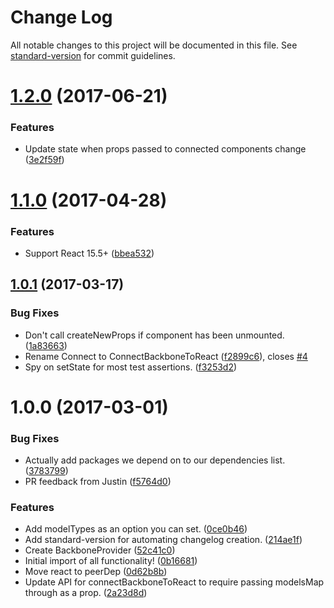 # Change Log

All notable changes to this project will be documented in this file. See [standard-version](https://github.com/conventional-changelog/standard-version) for commit guidelines.

<a name="1.2.0"></a>
# [1.2.0](https://github.com/mongodb-js/connect-backbone-to-react/compare/v1.1.0...v1.2.0) (2017-06-21)


### Features

* Update state when props passed to connected components change ([3e2f59f](https://github.com/mongodb-js/connect-backbone-to-react/commit/3e2f59f))



<a name="1.1.0"></a>
# [1.1.0](https://github.com/mongodb-js/connect-backbone-to-react/compare/v1.0.1...v1.1.0) (2017-04-28)


### Features

* Support React 15.5+ ([bbea532](https://github.com/mongodb-js/connect-backbone-to-react/commit/bbea532))



<a name="1.0.1"></a>
## [1.0.1](https://github.com/mongodb-js/connect-backbone-to-react/compare/v1.0.0...v1.0.1) (2017-03-17)


### Bug Fixes

* Don't call createNewProps if component has been unmounted. ([1a83663](https://github.com/mongodb-js/connect-backbone-to-react/commit/1a83663))
* Rename Connect to ConnectBackboneToReact ([f2899c6](https://github.com/mongodb-js/connect-backbone-to-react/commit/f2899c6)), closes [#4](https://github.com/mongodb-js/connect-backbone-to-react/issues/4)
* Spy on setState for most test assertions. ([f3253d2](https://github.com/mongodb-js/connect-backbone-to-react/commit/f3253d2))



<a name="1.0.0"></a>
# 1.0.0 (2017-03-01)


### Bug Fixes

* Actually add packages we depend on to our dependencies list. ([3783799](https://github.com/mongodb-js/connect-backbone-to-react/commit/3783799))
* PR feedback from Justin ([f5764d0](https://github.com/mongodb-js/connect-backbone-to-react/commit/f5764d0))


### Features

* Add modelTypes as an option you can set. ([0ce0b46](https://github.com/mongodb-js/connect-backbone-to-react/commit/0ce0b46))
* Add standard-version for automating changelog creation. ([214ae1f](https://github.com/mongodb-js/connect-backbone-to-react/commit/214ae1f))
* Create BackboneProvider ([52c41c0](https://github.com/mongodb-js/connect-backbone-to-react/commit/52c41c0))
* Initial import of all functionality! ([0b16681](https://github.com/mongodb-js/connect-backbone-to-react/commit/0b16681))
* Move react to peerDep ([0d62b8b](https://github.com/mongodb-js/connect-backbone-to-react/commit/0d62b8b))
* Update API for connectBackboneToReact to require passing modelsMap through as a prop. ([2a23d8d](https://github.com/mongodb-js/connect-backbone-to-react/commit/2a23d8d))
